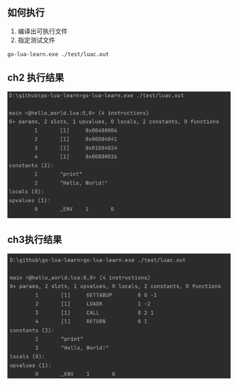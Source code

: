 ## 如何执行

1. 编译出可执行文件
2. 指定测试文件

```
go-lua-learn.exe ./test/luac.out
```

## ch2 执行结果

![执行结果示例](pic/ch2run.png)

## ch3执行结果
![执行结果示例](pic/ch3run.png)